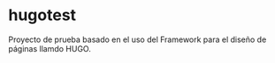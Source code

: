 # hugotest
Proyecto de prueba basado en el uso del Framework para el diseño de páginas llamdo HUGO.
